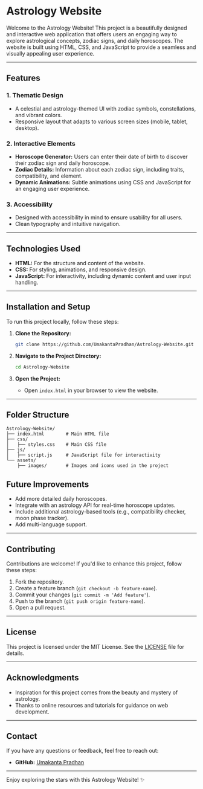 # Astrology Website

Welcome to the Astrology Website! This project is a beautifully designed and interactive web application that offers users an engaging way to explore astrological concepts, zodiac signs, and daily horoscopes. The website is built using HTML, CSS, and JavaScript to provide a seamless and visually appealing user experience.

---

## Features

### 1. **Thematic Design**
- A celestial and astrology-themed UI with zodiac symbols, constellations, and vibrant colors.
- Responsive layout that adapts to various screen sizes (mobile, tablet, desktop).

### 2. **Interactive Elements**
- **Horoscope Generator:** Users can enter their date of birth to discover their zodiac sign and daily horoscope.
- **Zodiac Details:** Information about each zodiac sign, including traits, compatibility, and element.
- **Dynamic Animations:** Subtle animations using CSS and JavaScript for an engaging user experience.

### 3. **Accessibility**
- Designed with accessibility in mind to ensure usability for all users.
- Clean typography and intuitive navigation.

---

## Technologies Used

- **HTML:** For the structure and content of the website.
- **CSS:** For styling, animations, and responsive design.
- **JavaScript:** For interactivity, including dynamic content and user input handling.

---

## Installation and Setup

To run this project locally, follow these steps:

1. **Clone the Repository:**
   ```bash
   git clone https://github.com/UmakantaPradhan/Astrology-Website.git
   ```

2. **Navigate to the Project Directory:**
   ```bash
   cd Astrology-Website
   ```

3. **Open the Project:**
   - Open `index.html` in your browser to view the website.

---

## Folder Structure

```
Astrology-Website/
├── index.html        # Main HTML file
├── css/
│   ├── styles.css    # Main CSS file
├── js/
│   ├── script.js     # JavaScript file for interactivity
└── assets/
    ├── images/       # Images and icons used in the project
```


## Future Improvements

- Add more detailed daily horoscopes.
- Integrate with an astrology API for real-time horoscope updates.
- Include additional astrology-based tools (e.g., compatibility checker, moon phase tracker).
- Add multi-language support.

---

## Contributing

Contributions are welcome! If you'd like to enhance this project, follow these steps:

1. Fork the repository.
2. Create a feature branch (`git checkout -b feature-name`).
3. Commit your changes (`git commit -m 'Add feature'`).
4. Push to the branch (`git push origin feature-name`).
5. Open a pull request.

---

## License

This project is licensed under the MIT License. See the [LICENSE](LICENSE) file for details.

---

## Acknowledgments

- Inspiration for this project comes from the beauty and mystery of astrology.
- Thanks to online resources and tutorials for guidance on web development.

---

## Contact

If you have any questions or feedback, feel free to reach out:
- **GitHub:** [Umakanta Pradhan](https://github.com/UmakantaPradhan)

---

Enjoy exploring the stars with this Astrology Website! ✨

